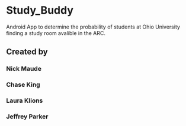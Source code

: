 # Study_Buddy
Android App to determine the probability of students at Ohio University finding a study room avalible in the ARC. 

## Created by 
### Nick Maude 
### Chase King
### Laura Klions
### Jeffrey Parker
